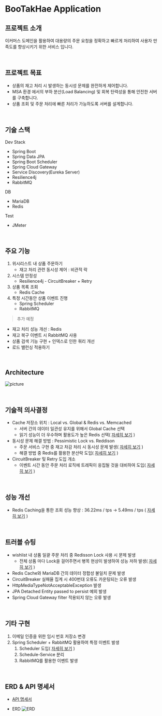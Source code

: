 # BooTakHae Application

## 프로젝트 소개

이커머스 도메인을 활용하여 대용량의 주문 요청을 정확하고 빠르게 처리하여 사용자 만족도를 향상시키기 위한 서비스 입니다.

<br>

## 프로젝트 목표

- 상품의 재고 처리 시 발생하는 동시성 문제를 완전하게 제어합니다.
- MSA 환경 에서의 부하 분산(Load Balancing) 및 회복 탄력성을 통해 안전한 서버를 구축합니다.
- 상품 조회 및 주문 처리에 빠른 처리가 가능하도록 서버를 설계합니다.

<br>

## 기술 스택

Dev Stack

- Spring Boot
- Spring Data JPA
- Spring Boot Scheduler
- Spring Cloud Gateway
- Service Discovery(Eureka Server)
- Resilience4j
- RabbitMQ

DB 

- MariaDB
- Redis

Test

- JMeter

<br>

## 주요 기능

1. 위시리스트 내 상품 주문하기
    - 재고 처리 관련 동시성 제어 : 비관적 락
2. 시스템 안정성
    - Resilience4j - CircuitBreaker + Retry
3. 상품 목록 조회
    - Redis Cache
4. 특정 시간동안 상품 이벤트 진행
    - Spring Scheduler
    - RabbitMQ

> 추가 예정
- 재고 처리 성능 개선 : Redis
- 재고 복구 이벤트 시 RabbitMQ 사용
- 상품 검색 기능 구현 + 인덱스로 인한 쿼리 개선
- 로드 밸런싱 적용하기

<br>

## Architecture

![picture](https://www.notion.so/image/https%3A%2F%2Fprod-files-secure.s3.us-west-2.amazonaws.com%2F81cfe124-34c3-47ae-8bfa-2111950b84c6%2F21963d37-df36-47d3-a9f2-34b0b2010992%2F%25EC%25A0%259C%25EB%25AA%25A9_%25EC%2597%2586%25EB%258A%2594_%25EB%258B%25A4%25EC%259D%25B4%25EC%2596%25B4%25EA%25B7%25B8%25EB%259E%25A8.drawio_(1).png?table=block&id=1fa7a446-499c-478d-bbcc-0abcb846a325&spaceId=81cfe124-34c3-47ae-8bfa-2111950b84c6&width=2000&userId=4143463d-d548-47bb-97d8-60f13214f72c&cache=v2)

<br>

## 기술적 의사결정

- Cache 저장소 위치 : Local vs. Global & Redis vs. Memcached
    - 서버 간의 데이터 일관성 유지를 위해서 Global Cache 선택
    - 읽기 성능이 더 우수하며 활용도가 높은 Redis 선택( [자세히 보기](https://velog.io/@hyensukim/BooTakHae-Local-vs.-Global-Cache) )
- 동시성 문제 해결 방법 : Pessimistic Lock vs. Reddison
    - 주문 서비스 구현 중 재고 차감 처리 시 동시성 문제 발생( [자세히 보기](https://velog.io/@hyensukim/BootakHae-%EB%8F%99%EC%8B%9C%EC%84%B1-%EB%AC%B8%EC%A0%9C-%ED%95%B4%EA%B2%B0) )
    - 해결 방법 중 Redis를 활용한 분산락 도입( [자세히 보기](https://velog.io/@hyensukim/BooTakHae-%EB%8F%99%EC%8B%9C%EC%84%B1-%EB%AC%B8%EC%A0%9C-%ED%95%B4%EA%B2%B02) )
- CircuitBreaker 및 Retry 도입 개소
    - 이벤트 시간 동안 주문 처리 로직에 트레픽이 응집될 것을 대비하여 도입( [자세히 보기](https://velog.io/@hyensukim/BooTakHae-CircuitBreaker-%EB%8F%84%EC%9E%85-%EA%B0%9C%EC%86%8C) )

<br>

## 성능 개선

- Redis Caching을 통한 조회 성능 향상 :  36.22ms / tps → 5.49ms / tps ( [자세히 보기](https://velog.io/@hyensukim/BooTakHae-%EC%83%81%ED%92%88-%EB%AA%A9%EB%A1%9D-%EC%BA%90%EC%8B%B1%ED%95%98%EA%B8%B0) )

<br>

## 트러블 슈팅

- wishlist 내 상품 일괄 주문 처리 중 Redisson Lock 사용 시 문제 발생
    - 전체 상품 마다 Lock을 걸어주면서 병목 현상이 발생하여 성능 저하 발생( [자세히 보기](https://velog.io/@hyensukim/BooTakHae-%EC%9C%84%EC%8B%9C%EB%A6%AC%EC%8A%A4%ED%8A%B8-%EB%82%B4-%EC%A0%84%EC%B2%B4-%EC%83%81%ED%92%88-%EC%A3%BC%EB%AC%B8-%EC%8B%9C-Lock-%EC%A0%81%EC%9A%A9-%EB%B0%A9%EC%8B%9D) )
- Redis Cache와 MariaDB 간의 데이터 정합성 불일치 문제 발생
- CircuitBreaker 실패율 집계 시 400번대 오류도 카운팅되는 오류 발생
- HttpMediaTypeNotAcceptableException 발생
- JPA Detached Entity passed to persist 예외 발생
- Spring Cloud Gateway filter 적용되지 않는 오류 발생

<br>

## 기타 구현

1. 이메일 인증을 위한 임시 번호 저장소 변경
2. Spring Scheduler + RabbitMQ 활용하여 특정 이벤트 발생
    1. Scheduler 도입( [자세히 보기](https://velog.io/@hyensukim/Spring-Scheduler-%EB%8F%84%EC%9E%85%EA%B8%B0) )
    2. Schedule-Service 분리
    3. RabbitMQ를 활용한 이벤트 발생

<br>

## ERD & API 명세서

- [API 명세서](https://dark-elm-e4a.notion.site/3643ce7aec4b4dea82b4c3bc8535a76f?v=ff50dfcedb3b4b27ab999ae160c74d27&pvs=4)

- ERD
    ![ERD](https://www.notion.so/image/https%3A%2F%2Fprod-files-secure.s3.us-west-2.amazonaws.com%2F81cfe124-34c3-47ae-8bfa-2111950b84c6%2Fe1a3515f-1080-4d79-b1ab-c4ad01447eef%2FdrawSQL-image-export-2024-05-16.png?table=block&id=4977227b-5063-4b75-9b3b-5df515dd4950&spaceId=81cfe124-34c3-47ae-8bfa-2111950b84c6&width=2000&userId=4143463d-d548-47bb-97d8-60f13214f72c&cache=v2)
